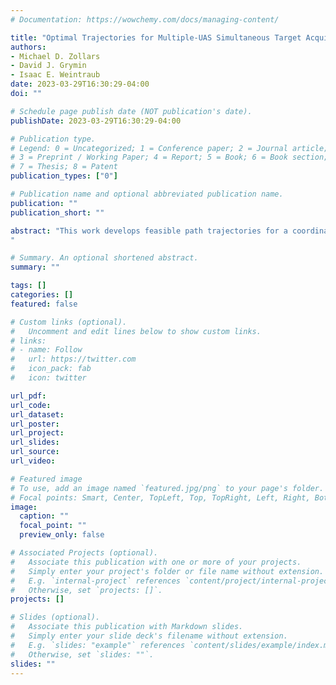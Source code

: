 ```yaml
---
# Documentation: https://wowchemy.com/docs/managing-content/

title: "Optimal Trajectories for Multiple-UAS Simultaneous Target Acquisition with Obstacle Avoidance"
authors:
- Michael D. Zollars
- David J. Grymin
- Isaac E. Weintraub
date: 2023-03-29T16:30:29-04:00
doi: ""

# Schedule page publish date (NOT publication's date).
publishDate: 2023-03-29T16:30:29-04:00

# Publication type.
# Legend: 0 = Uncategorized; 1 = Conference paper; 2 = Journal article;
# 3 = Preprint / Working Paper; 4 = Report; 5 = Book; 6 = Book section;
# 7 = Thesis; 8 = Patent
publication_types: ["0"]

# Publication name and optional abbreviated publication name.
publication: ""
publication_short: ""

abstract: "This work develops feasible path trajectories for a coordinated strike with multiple aircraft in a constrained environment.  Using direct orthogonal collocation methods, the two-point boundary value optimal control problem is transcribed into a nonlinear programming problem.  A coordinate transformation is performed on the state variables to leverage the benefits of a simplex discretization of the search domain.  Applying these techniques allows each path constraint to be removed from the feasible search space, eliminating computationally expensive, nonlinear constraint equations and problem specific parameters from the optimal control formulation.  Heuristic search techniques are used to determine a Dubins path solution through the space to seed the optimal control solver.  In the scenario, three aircraft are initiated in separate directions and are required to avoid all constrained regions while simultaneously arriving at the target location, each with a different viewing angle.  A focus of this work is to reduce computation times for optimal control solvers such that real-time solutions can be implemented onboard small unmanned aircraft systems.  Analysis of the problem examines optimal flight paths through simplex corridors, velocity and heading vectors, control vectors of acceleration and heading rate, and objective times for minimum time flight.
"

# Summary. An optional shortened abstract.
summary: ""

tags: []
categories: []
featured: false

# Custom links (optional).
#   Uncomment and edit lines below to show custom links.
# links:
# - name: Follow
#   url: https://twitter.com
#   icon_pack: fab
#   icon: twitter

url_pdf:
url_code:
url_dataset:
url_poster:
url_project:
url_slides:
url_source:
url_video:

# Featured image
# To use, add an image named `featured.jpg/png` to your page's folder. 
# Focal points: Smart, Center, TopLeft, Top, TopRight, Left, Right, BottomLeft, Bottom, BottomRight.
image:
  caption: ""
  focal_point: ""
  preview_only: false

# Associated Projects (optional).
#   Associate this publication with one or more of your projects.
#   Simply enter your project's folder or file name without extension.
#   E.g. `internal-project` references `content/project/internal-project/index.md`.
#   Otherwise, set `projects: []`.
projects: []

# Slides (optional).
#   Associate this publication with Markdown slides.
#   Simply enter your slide deck's filename without extension.
#   E.g. `slides: "example"` references `content/slides/example/index.md`.
#   Otherwise, set `slides: ""`.
slides: ""
---
```

